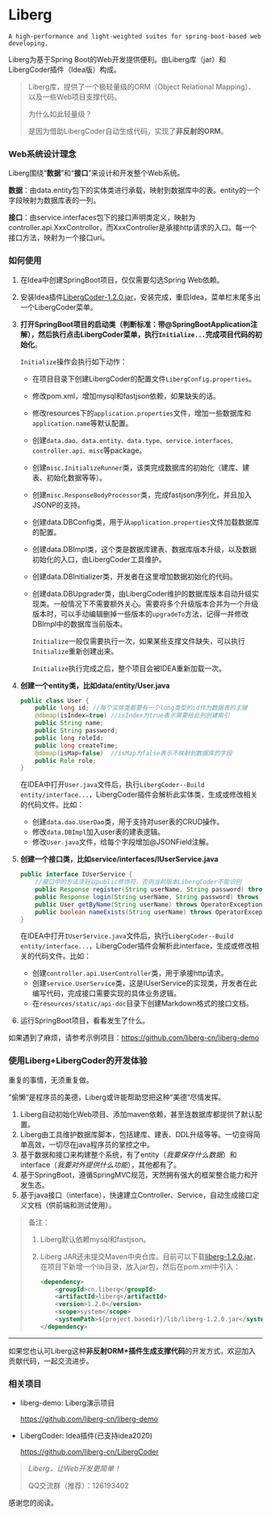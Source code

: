 # Liberg
    A high-performance and light-weighted suites for spring-boot-based web developing.





Liberg为基于Spring Boot的Web开发提供便利。由Liberg库（jar）和LibergCoder插件（Idea版）构成。

> Liberg库，提供了一个极轻量级的ORM（Object Relational Mapping）、以及一些Web项目支撑代码。 
>
> 为什么如此轻量级？
>
> 是因为借助LibergCoder自动生成代码，实现了**非反射的ORM**。





### Web系统设计理念

Liberg围绕“**数据**”和“**接口**”来设计和开发整个Web系统。

**数据**：由data.entity包下的实体类进行承载，映射到数据库中的表。entity的一个字段映射为数据库表的一列。

**接口**：由service.interfaces包下的接口声明类定义，映射为controller.api.XxxControllor，而XxxController是承接http请求的入口。每一个接口方法，映射为一个接口uri。





### 如何使用

1. 在Idea中创建SpringBoot项目，仅仅需要勾选Spring Web依赖。

2. 安装Idea插件[LibergCoder-1.2.0.jar](https://github.com/liberg-cn/liberg-demo/blob/master/lib/LibergCoder-1.2.0.jar)，安装完成，重启Idea，菜单栏末尾多出一个LibergCoder菜单。

3. **打开SpringBoot项目的启动类（判断标准：带@SpringBootApplication注解），然后执行点击LibergCoder菜单，执行`Initialize...`完成项目代码的初始化**。

   `Initialize`操作会执行如下动作：

   - 在项目目录下创建LibergCoder的配置文件`LibergConfig.properties`。

   - 修改pom.xml，增加mysql和fastjson依赖，如果缺失的话。

   - 修改resources下的`application.properties`文件，增加一些数据库和`application.name`等默认配置。

   - 创建`data.dao、data.entity、data.type、service.interfaces、controller.api、misc`等package。

   - 创建`misc.InitializeRunner`类，该类完成数据库的初始化（建库、建表、初始化数据等等）。

   - 创建`misc.ResponseBodyProcessor`类，完成fastjson序列化，并且加入JSONP的支持。

     

   - 创建data.DBConfig类，用于从`application.properties`文件加载数据库的配置。

   - 创建data.DBImpl类，这个类是数据库建表、数据库版本升级，以及数据初始化的入口，由LibergCoder工具维护。

   - 创建data.DBInitializer类，开发者在这里增加数据初始化的代码。

   - 创建data.DBUpgrader类，由LibergCoder维护的数据库版本自动升级实现类。一般情况下不需要额外关心。需要将多个升级版本合并为一个升级版本时，可以手动编辑删掉一些版本的`upgradeTo`方法，记得一并修改DBImpl中的数据库当前版本。

     `Initialize`一般仅需要执行一次，如果某些支撑文件缺失，可以执行`Initialize`重新创建出来。

     `Initialize`执行完成之后，整个项目会被IDEA重新加载一次。

4. **创建一个entity类，比如data/entity/User.java**

   ```java
   public class User {
       public long id; //每个实体类都要有一个long类型的id作为数据表的主键
       @dbmap(isIndex=true) //isIndex为true表示需要给此列创建索引
       public String name;
       public String password;
       public long roleId;
       public long createTime;
       @dbmap(isMap=false)  //isMap为false表示不映射到数据库的字段
       public Role role;
   }
   ```

   在IDEA中打开`User.java`文件后，执行`LibergCoder--Build entity/interface...`，LibergCoder插件会解析此实体类，生成或修改相关的代码文件。比如：

   - 创建`data.dao.UserDao`类，用于支持对user表的CRUD操作。
   - 修改`data.DBImpl`加入user表的建表逻辑。
   - 修改`User.java`文件，给每个字段增加@JSONField注解。

5. **创建一个接口类，比如service/interfaces/IUserService.java**

   ```java
   public interface IUserService {
       //接口中的方法须冠以public修饰符，否则当前版本LibergCoder不能识别
       public Response register(String userName, String password) throws OperatorException;
       public Response login(String userName, String password) throws OperatorException;
       public User getByName(String userName) throws OperatorException;
       public boolean nameExists(String userName) throws OperatorException;
   }
   ```

   在IDEA中打开`IUserService.java`文件后，执行`LibergCoder--Build entity/interface...`，LibergCoder插件会解析此interface，生成或修改相关的代码文件。比如：

   - 创建`controller.api.UserController`类，用于承接http请求。
   - 创建`service.UserService`类，这是IUserService的实现类，开发者在此编写代码，完成接口需要实现的具体业务逻辑。
   - 在`resources/static/api-doc`目录下创建Markdown格式的接口文档。

6. 运行SpringBoot项目，看看发生了什么。



如果遇到了麻烦，请参考示例项目：https://github.com/liberg-cn/liberg-demo





### 使用Liberg+LibergCoder的开发体验

重复的事情，无须重复做。

”偷懒“是程序员的美德，Liberg或许能帮助您把这种“美德”尽情发挥。

1. Liberg自动初始化Web项目、添加maven依赖，甚至连数据库都提供了默认配置。
2. Liberg由工具维护数据库脚本，包括建库、建表、DDL升级等等。一切变得简单高效，一切尽在java程序员的掌控之中。
3. 基于数据和接口来构建整个系统，有了entity（*我要保存什么数据*）和interface（*我要对外提供什么功能*），其他都有了。
4. 基于SpringBoot，遵循SpringMVC规范，天然拥有强大的框架整合能力和开发生态。
5. 基于java接口（interface），快速建立Controller、Service，自动生成接口定义文档（供前端和测试使用）。



> 备注：
>
> 1. Liberg默认依赖mysql和fastjson。
>
> 2. Liberg JAR还未提交Maven中央仓库。目前可以下载[liberg-1.2.0.jar](https://github.com/liberg-cn/liberg-demo/blob/master/lib/liberg-1.2.0.jar)，在项目下新增一个lib目录，放入jar包，然后在pom.xml中引入：
>
>    ```xml
>    <dependency>
>        <groupId>cn.liberg</groupId>
>        <artifactId>liberg</artifactId>
>        <version>1.2.0</version>
>        <scope>system</scope>
>        <systemPath>${project.basedir}/lib/liberg-1.2.0.jar</systemPath>
>    </dependency>
>    ```
>
>    

----

如果您也认可Liberg这种**非反射ORM+插件生成支撑代码**的开发方式，欢迎加入贡献代码，一起交流进步。





### 相关项目

- liberg-demo:  Liberg演示项目

  https://github.com/liberg-cn/liberg-demo

- LibergCoder: Idea插件(已支持idea2020)

  https://github.com/liberg-cn/LibergCoder





>  *Liberg，让Web开发更简单！*
>
>  
>
>  QQ交流群（推荐）：126193402
>
>  



感谢您的阅读。